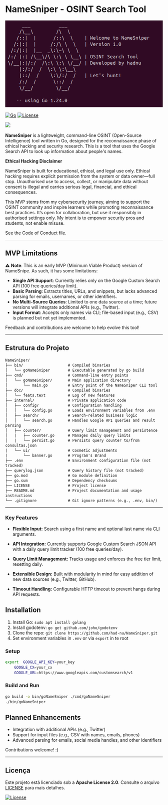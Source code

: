 # NameSniper - OSINT Search Tool

![](docs/img/banner_ns.png)

[![Go](https://img.shields.io/badge/Go-1.24+-00ADD8.svg?style=flat-square&logo=go)](https://golang.org/)
[![License](https://img.shields.io/badge/License-Apache%202.0-blue?style=flat-square)](https://www.apache.org/licenses/LICENSE-2.0)

<a href="https://www.buymeacoffee.com/hadnu">
  <img src="https://img.buymeacoffee.com/button-api/?text=buy me a coffee&emoji=☕&slug=hadnu&button_colour=BD5FFF&font_colour=ffffff&font_family=Bree&outline_colour=000000&coffee_colour=FFDD00" />
</a>

**NameSniper** is a lightweight, command-line OSINT (Open-Source Intelligence) tool written in Go, designed for the reconnaissance phase of ethical hacking and security research. This is a tool that uses the Google Search API to look up information about people's names.

**Ethical Hacking Disclaimer**

NameSniper is built for educational, ethical, and legal use only. Ethical hacking requires explicit permission from the system or data owner—full stop. Unauthorised use to access, collect, or manipulate data without consent is illegal and carries serious legal, financial, and ethical consequences.

This MVP stems from my cybersecurity journey, aiming to support the OSINT community and inspire learners while promoting reconnaissance best practices. It’s open for collaboration, but use it responsibly in authorised settings only. My intent is to empower security pros and students, not enable misuse.

See the Code of Conduct file.

---

## MVP Limitations
⚠️ **Note**: This is an early MVP (Minimum Viable Product) version of NameSnipe. As such, it has some limitations:
- **Single API Support**: Currently relies only on the Google Custom Search API (100 free queries/day limit).
- **Basic Parsing**: Extracts titles, URLs, and snippets, but lacks advanced parsing for emails, usernames, or other identifiers.
- **No Multi-Source Queries**: Limited to one data source at a time; future versions will integrate additional APIs (e.g., Twitter).
- **Input Format**: Accepts only names via CLI; file-based input (e.g., CSV) is planned but not yet implemented.

Feedback and contributions are welcome to help evolve this tool!

---

## Estrutura do Projeto
```text
NameSniper/
├── bin/                    # Compiled binaries
│   └── goNameSniper        # Executable generated by go build
├── cmd/                    # Command-line entry points
│   └── goNameSniper/       # Main application directory
│       └── main.go         # Entry point of the NameSniper CLI tool
├── doc/                    # Compiled binaries
│   └── feats.text          # Log of new features
├── internal/               # Private application code
│   ├── config/             # Configuration handling
│   │   └── config.go       # Loads environment variables from .env
│   ├── search/             # Search-related business logic
│   │   └── search.go       # Handles Google API queries and result parsing
│   ├── counter/            # Query limit management and persistence
│   |   ├── counter.go      # Manages daily query limits
│   |   └── persist.go      # Persists query counter to/from consultas.json
|   └── ui/                 # Cosmetic adjustments
|       └── banner.go       # Program's Brand
├── .env                    # Environment configuration file (not tracked)
├── querylog.json           # Query history file (not tracked)
├── go.mod                  # Go module definition
├── go.sum                  # Dependency checksums
├── LICENSE                 # Project license
├── README.md               # Project documentation and usage instructions
└── .gitignore              # Git ignore patterns (e.g., .env, bin/)
```

---
### Key Features

- **Flexible Input:** Search using a first name and optional last name via CLI arguments.

- **API Integration:** Currently supports Google Custom Search JSON API with a daily query limit tracker (100 free queries/day).

- **Query Limit Management:** Tracks usage and enforces the free tier limit, resetting daily.

- **Extensible Design:** Built with modularity in mind for easy addition of new data sources (e.g., Twitter, GitHub).

- **Timeout Handling:** Configurable HTTP timeout to prevent hangs during API requests.

## Installation

1. Install Go: `sudo apt install golang`
2. Install godotenv: `go get github.com/joho/godotenv`
3. Clone the repo: `git clone https://github.com/had-nu/NameSniper.git`
4. Set environment variables in `.env` or via `export` in te root

### Setup
```bash
export	GOOGLE_API_KEY=your_key
  	GOOGLE_CX=your_cx
  	GOOGLE_URL=https://www.googleapis.com/customsearch/v1
```

### Build and Run
```bash
go build -o bin/goNameSniper ./cmd/goNameSniper
./bin/goNameSniper
```

## Planned Enhancements

- Integration with additional APIs (e.g., Twitter)
- Support for input files (e.g., CSV with names, emails, phones)
- Advanced parsing for emails, social media handles, and other identifiers

Contributions welcome! :)

---

## Licença
Este projeto está licenciado sob a **Apache License 2.0**. Consulte o arquivo [LICENSE](LICENSE) para mais detalhes.

[![License](https://img.shields.io/badge/License-Apache%202.0-blue.svg)](https://opensource.org/licenses/Apache-2.0)

